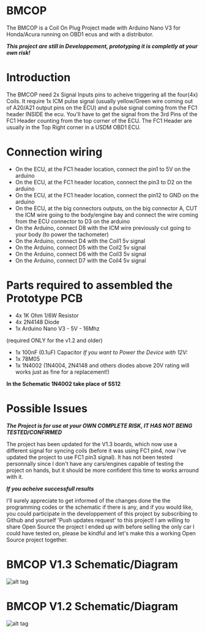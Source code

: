 # BMCOP

The BMCOP is a Coil On Plug Project made with Arduino Nano V3 for Honda/Acura running on OBD1 ecus and with a distributor.

__*This project are still in Developpement, prototyping it is completly at your own risk!*__

# Introduction

The BMCOP need 2x Signal Inputs pins to acheive triggering all the four(4x) Coils. It require 1x ICM pulse signal (usually yellow/Green wire coming out of A20/A21 output pins on the ECU) and a pulse signal coming from the FC1 header INSIDE the ecu. You'll have to get the signal from the 3rd Pins of the FC1 Header counting from the top corner of the ECU. The FC1 Header are usually in the Top Right corner in a USDM OBD1 ECU.

# Connection wiring

- On the ECU, at the FC1 header location, connect the pin1 to 5V on the arduino
- On the ECU, at the FC1 header location, connect the pin3 to D2 on the arduino
- On the ECU, at the FC1 header location, connect the pin12 to GND on the arduino
- On the ECU, at the big connectors outputs, on the big connector A, CUT the ICM wire going to the body/engine bay and connect the wire coming from the ECU connector to D3 on the arduino
- On the Arduino, connect D8 with the ICM wire previously cut going to your body (to power the tachometer)
- On the Arduino, connect D4 with the Coil1 5v signal
- On the Arduino, connect D5 with the Coil2 5v signal
- On the Arduino, connect D6 with the Coil3 5v signal
- On the Arduino, connect D7 with the Coil4 5v signal

# Parts required to assembled the Prototype PCB

- 4x 1K Ohm 1/6W Resistor
- 4x 2N4148 Diode
- 1x Arduino Nano V3 - 5V - 16Mhz

(required ONLY for the v1.2 and older)
- 1x 100nF (0.1uF) Capacitor
*If you want to Power the Device with 12V:*
- 1x 78M05
- 1x 1N4002 (1N4004, 2N4148 and others diodes above 20V rating will works just as fine for a replacement!)

**In the Schematic 1N4002 take place of SS12**


# Possible Issues

__*The Project is for use at your OWN COMPLETE RISK, IT HAS NOT BEING TESTED/CONFIRMED*__

The project has been updated for the V1.3 boards, which now use a different signal for syncing coils (before it was using FC1 pin4, now i've updated the project to use FC1 pin3 signal). It has not been tested personnally since I don't have any cars/engines capable of testing the project on hands, but it should be more confident this time to works arround with it.

__*If you acheive successfull results*__

I'll surely appreciate to get informed of the changes done the the programming codes or the schematic if there is any, and if you would like, you could participate in the developpement of this project by subscribing to Github and yourself 'Push updates request' to this project! I am willing to share Open Source the project I ended up with before selling the only car I could have tested on, please be kindful and let's make this a working Open Source project together.

# BMCOP V1.3 Schematic/Diagram
![alt tag](https://github.com/bouletmarc/BMCOP/blob/main/eagle_1eO5gZZhDL.png)

# BMCOP V1.2 Schematic/Diagram
![alt tag](https://github.com/bouletmarc/BMCOP/blob/main/eagle_2020-12-02_09-09-23.png)


[Clic HERE to Check my others Products!]:<https://bmdevs.fwscheckout.com/>
